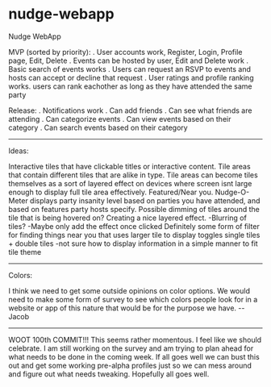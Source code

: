 nudge-webapp
============

Nudge WebApp


MVP (sorted by priority):
. User accounts work, Register, Login, Profile page, Edit, Delete
. Events can be hosted by user, Edit and Delete work
. Basic search of events works
. Users can request an RSVP to events and hosts can accept or decline that request
. User ratings and profile ranking works. users can rank eachother as long as they have attended the same party


Release:
. Notifications work
. Can add friends
. Can see what friends are attending
. Can categorize events
. Can view events based on their category
. Can search events based on their category

-----------

Ideas:

Interactive tiles that have clickable titles or interactive content.
Tile areas that contain different tiles that are alike in type.
Tile areas can become tiles themselves as a sort of layered effect on devices where screen isnt large enough to display full tile area effectively.
Featured/Near you.
Nudge-O-Meter displays party insanity level based on parties you have attended, and based on features party hosts specify.
Possible dimming of tiles around the tile that is being hovered on? Creating a nice layered effect.
  -Blurring of tiles?
  -Maybe only add the effect once clicked
Definitely some form of filter for finding things near you that uses larger tile to display toggles
single tiles + double tiles
  -not sure how to display information in a simple manner to fit tile theme
  
-----------

Colors:

I think we need to get some outside opinions on color options. We would need to make some form of survey to see which colors people look for in a website or app of this nature that would be for the purpose we have. --Jacob


------------

WOOT 100th COMMIT!!! This seems rather momentous. I feel like we should celebrate. I am still working on the survey and am trying to plan ahead for what needs to be done in the coming week. If all goes well we can bust this out and get some working pre-alpha profiles just so we can mess around and figure out what needs tweaking. Hopefully all goes well.
